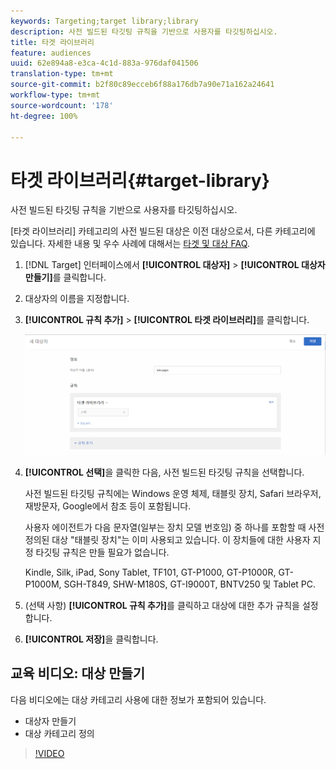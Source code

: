 ```yaml
---
keywords: Targeting;target library;library
description: 사전 빌드된 타깃팅 규칙을 기반으로 사용자를 타깃팅하십시오.
title: 타겟 라이브러리
feature: audiences
uuid: 62e894a8-e3ca-4c1d-883a-976daf041506
translation-type: tm+mt
source-git-commit: b2f80c89ecceb6f88a176db7a90e71a162a24641
workflow-type: tm+mt
source-wordcount: '178'
ht-degree: 100%

---
```



# 타겟 라이브러리{#target-library}

사전 빌드된 타깃팅 규칙을 기반으로 사용자를 타깃팅하십시오.

[타겟 라이브러리] 카테고리의 사전 빌드된 대상은 이전 대상으로서, 다른 카테고리에 있습니다. 자세한 내용 및 우수 사례에 대해서는 [타겟 및 대상 FAQ](../../../c-target/c-troubleshooting-targets-and-audiences/troubleshooting-targets-and-audiences.md#concept_C4EE4B8F4840430CBD798D579A8F208D).

1. [!DNL Target] 인터페이스에서 **[!UICONTROL 대상자]** > **[!UICONTROL 대상자 만들기]**&#x200B;를 클릭합니다.
1. 대상자의 이름을 지정합니다.
1. **[!UICONTROL 규칙 추가]** > **[!UICONTROL 타겟 라이브러리]**&#x200B;를 클릭합니다.

   ![타겟 라이브러리](assets/target_library.png)

1. **[!UICONTROL 선택]**&#x200B;을 클릭한 다음, 사전 빌드된 타깃팅 규칙을 선택합니다.

   사전 빌드된 타깃팅 규칙에는 Windows 운영 체제, 태블릿 장치, Safari 브라우저, 재방문자, Google에서 참조 등이 포함됩니다.

   사용자 에이전트가 다음 문자열(일부는 장치 모델 번호임) 중 하나를 포함할 때 사전 정의된 대상 &quot;태블릿 장치&quot;는 이미 사용되고 있습니다. 이 장치들에 대한 사용자 지정 타깃팅 규칙은 만들 필요가 없습니다.

   Kindle, Silk, iPad, Sony Tablet, TF101, GT-P1000, GT-P1000R, GT-P1000M, SGH-T849, SHW-M180S, GT-I9000T, BNTV250 및 Tablet PC.

1. (선택 사항) **[!UICONTROL 규칙 추가]**&#x200B;를 클릭하고 대상에 대한 추가 규칙을 설정합니다.
1. **[!UICONTROL 저장]**&#x200B;을 클릭합니다.

## 교육 비디오: 대상 만들기

다음 비디오에는 대상 카테고리 사용에 대한 정보가 포함되어 있습니다.

* 대상자 만들기
* 대상 카테고리 정의

>[!VIDEO](https://video.tv.adobe.com/v/17392)
